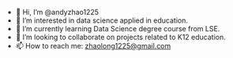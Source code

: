 - 👋 Hi, I’m @andyzhao1225
- 👀 I’m interested in data science applied in education.
- 🌱 I’m currently learning Data Science degree course from LSE.
- 💞️ I’m looking to collaborate on projects related to K12 education.
- 📫 How to reach me: zhaolong1225@gmail.com

<!---
andyzhao1225/andyzhao1225 is a ✨ special ✨ repository because its `README.md` (this file) appears on your GitHub profile.
You can click the Preview link to take a look at your changes.
--->
